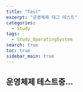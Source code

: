 ```yaml
---
title: "Test"
excerpt: "운영체제 테그 테스트"
categories:
  - Study
tags:
  - Study_OperatingSystem
search: true
toc: true
sidebar_main: true
---
```


## 운영체제 테스트중...